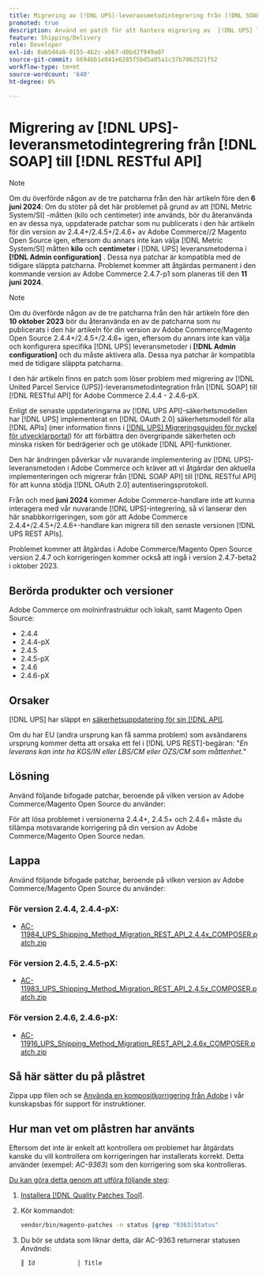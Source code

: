 ```yaml
---
title: Migrering av [!DNL UPS]-leveransmetodintegrering från [!DNL SOAP] till [!DNL RESTful API]
promoted: true
description: Använd en patch för att hantera migrering av  [!DNL UPS] leveransmetodintegration från [!DNL SOAP] till [!DNL RESTful API] för Adobe Commerce 2.4.4-2.4.6-pX.
feature: Shipping/Delivery
role: Developer
exl-id: 8ab5d4a8-0155-4b2c-ab67-d0bd2f949a07
source-git-commit: 6694bb1e041e6285f5bd5a05a1c37b7062521f52
workflow-type: tm+mt
source-wordcount: '640'
ht-degree: 0%

---
```


# Migrering av [!DNL UPS]-leveransmetodintegrering från [!DNL SOAP] till [!DNL RESTful API]

>[!NOTE]
>
>Om du överförde någon av de tre patcharna från den här artikeln före den **6 juni 2024**: Om du stöter på det här problemet på grund av att [!DNL Metric System/SI] -måtten (kilo och centimeter) inte används, bör du återanvända en av dessa nya, uppdaterade patchar som nu publicerats i den här artikeln för din version av 2.4.4+/2.4.5+/2.4.6+ av Adobe Commerce//2 Magento Open Source igen, eftersom du annars inte kan välja [!DNL Metric System/SI] måtten **kilo** och **centimeter** i [!DNL UPS] leveransmetoderna i **[!DNL Admin configuration]** . Dessa nya patchar är kompatibla med de tidigare släppta patcharna. Problemet kommer att åtgärdas permanent i den kommande version av Adobe Commerce 2.4.7-p1 som planeras till den **11 juni 2024**.

>[!NOTE]
>
>Om du överförde någon av de tre patcharna från den här artikeln före den **10 oktober 2023** bör du återanvända en av de patcharna som nu publicerats i den här artikeln för din version av Adobe Commerce/Magento Open Source 2.4.4+/2.4.5+/2.4.6+ igen, eftersom du annars inte kan välja och konfigurera specifika [!DNL UPS] leveransmetoder i **[!DNL Admin configuration]**  och du måste aktivera alla. Dessa nya patchar är kompatibla med de tidigare släppta patcharna.

I den här artikeln finns en patch som löser problem med migrering av [!DNL United Parcel Service (UPS)]-leveransmetodintegration från [!DNL SOAP] till [!DNL RESTful API] för Adobe Commerce 2.4.4 - 2.4.6-pX.

Enligt de senaste uppdateringarna av [!DNL UPS API]-säkerhetsmodellen har [!DNL UPS] implementerat en [!DNL OAuth 2.0] säkerhetsmodell för alla [!DNL APIs] (mer information finns i [[!DNL UPS] Migreringsguiden för nyckel för utvecklarportal](https://developer.ups.com/oauth-developer-guide?loc=en_US&amp;sp_rid=NTA5MzQ1OTE2NjEyS0&amp;sp_mid=72989914)) för att förbättra den övergripande säkerheten och minska risken för bedrägerier och ge utökade [!DNL API]-funktioner.

Den här ändringen påverkar vår nuvarande implementering av [!DNL UPS]-leveransmetoden i Adobe Commerce och kräver att vi åtgärdar den aktuella implementeringen och migrerar från [!DNL SOAP API] till [!DNL RESTful API] för att kunna stödja [!DNL OAuth 2.0] autentiseringsprotokoll.

Från och med **juni 2024** kommer Adobe Commerce-handlare inte att kunna interagera med vår nuvarande [!DNL UPS]-integrering, så vi lanserar den här snabbkorrigeringen, som gör att Adobe Commerce 2.4.4+/2.4.5+/2.4.6+-handlare kan migrera till den senaste versionen [!DNL UPS REST APIs].

Problemet kommer att åtgärdas i Adobe Commerce/Magento Open Source version 2.4.7 och korrigeringen kommer också att ingå i version 2.4.7-beta2 i oktober 2023.

## Berörda produkter och versioner

Adobe Commerce om molninfrastruktur och lokalt, samt Magento Open Source:

* 2.4.4
* 2.4.4-pX
* 2.4.5
* 2.4.5-pX
* 2.4.6
* 2.4.6-pX

## Orsaker

[!DNL UPS] har släppt en [säkerhetsuppdatering för sin [!DNL API]](https://developer.ups.com/oauth-developer-guide?loc=en_US&amp;sp_rid=NTA5MzQ1OTE2NjEyS0&amp;sp_mid=72989914).

Om du har EU (andra ursprung kan få samma problem) som avsändarens ursprung kommer detta att orsaka ett fel i [!DNL UPS REST]-begäran:
&quot;*En leverans kan inte ha KGS/IN eller LBS/CM eller OZS/CM som måttenhet.*&quot;

## Lösning

Använd följande bifogade patchar, beroende på vilken version av Adobe Commerce/Magento Open Source du använder:

För att lösa problemet i versionerna 2.4.4+, 2.4.5+ och 2.4.6+ måste du tillämpa motsvarande korrigering på din version av Adobe Commerce/Magento Open Source nedan.

## Lappa

Använd följande bifogade patchar, beroende på vilken version av Adobe Commerce/Magento Open Source du använder:

### För version 2.4.4, 2.4.4-pX:

* [AC-11984_UPS_Shipping_Method_Migration_REST_API_2.4.4x_COMPOSER.patch.zip](assets/AC-11984_UPS_Shipping_Method_Migration_REST_API_2.4.4x_COMPOSER.patch.zip)

### För version 2.4.5, 2.4.5-pX:

* [AC-11983_UPS_Shipping_Method_Migration_REST_API_2.4.5x_COMPOSER.patch.zip](assets/AC-11983_UPS_Shipping_Method_Migration_REST_API_2.4.5x_COMPOSER.patch.zip)

### För version 2.4.6, 2.4.6-pX:

* [AC-11916_UPS_Shipping_Method_Migration_REST_API_2.4.6x_COMPOSER.patch.zip](assets/AC-11916_UPS_Shipping_Method_Migration_REST_API_2.4.6x_COMPOSER.patch.zip)

## Så här sätter du på plåstret

Zippa upp filen och se [Använda en kompositkorrigering från Adobe](https://experienceleague.adobe.com/docs/commerce-knowledge-base/kb/how-to/how-to-apply-a-composer-patch-provided-by-magento.html) i vår kunskapsbas för support för instruktioner.

## Hur man vet om plåstren har använts

Eftersom det inte är enkelt att kontrollera om problemet har åtgärdats kanske du vill kontrollera om korrigeringen har installerats korrekt. Detta använder (exempel: *AC-9363*) som den korrigering som ska kontrolleras.

<u>Du kan göra detta genom att utföra följande steg</u>:

1. [Installera  [!DNL Quality Patches Tool]](https://experienceleague.adobe.com/docs/commerce-operations/tools/quality-patches-tool/usage.html).
1. Kör kommandot:

   ```bash
   vendor/bin/magento-patches -n status |grep "9363|Status"
   ```

1. Du bör se utdata som liknar detta, där AC-9363 returnerar statusen *Används*:

   ```bash
   ║ Id            │ Title                                                        │ Category        │ Origin                 │ Status      │ Details                                          ║ ║ N/A           │ ../m2-hotfixes/AC-9363_USPS_Ground_Advantage_shipping_method_COMPOSER_patch.patch      │ Other           │ Local                  │ Applied     │ Patch type: Custom                                
   ```
